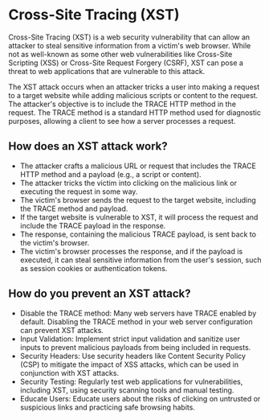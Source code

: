 # Cross-Site Tracing (XST) 
Cross-Site Tracing (XST) is a web security vulnerability that can allow an attacker to steal sensitive information from a victim's web browser. While not as well-known as some other web vulnerabilities like Cross-Site Scripting (XSS) or Cross-Site Request Forgery (CSRF), XST can pose a threat to web applications that are vulnerable to this attack.

The XST attack occurs when an attacker tricks a user into making a request to a target website while adding malicious scripts or content to the request. The attacker's objective is to include the TRACE HTTP method in the request. The TRACE method is a standard HTTP method used for diagnostic purposes, allowing a client to see how a server processes a request.

## How does an XST attack work?
- The attacker crafts a malicious URL or request that includes the TRACE HTTP method and a payload (e.g., a script or content).
- The attacker tricks the victim into clicking on the malicious link or executing the request in some way.
- The victim's browser sends the request to the target website, including the TRACE method and payload.
- If the target website is vulnerable to XST, it will process the request and include the TRACE payload in the response.
- The response, containing the malicious TRACE payload, is sent back to the victim's browser.
- The victim's browser processes the response, and if the payload is executed, it can steal sensitive information from the user's session, such as session cookies or authentication tokens.

## How do you prevent an XST attack?
- Disable the TRACE method: Many web servers have TRACE enabled by default. Disabling the TRACE method in your web server configuration can prevent XST attacks.
- Input Validation: Implement strict input validation and sanitize user inputs to prevent malicious payloads from being included in requests.
- Security Headers: Use security headers like Content Security Policy (CSP) to mitigate the impact of XSS attacks, which can be used in conjunction with XST attacks.
- Security Testing: Regularly test web applications for vulnerabilities, including XST, using security scanning tools and manual testing.
- Educate Users: Educate users about the risks of clicking on untrusted or suspicious links and practicing safe browsing habits.
